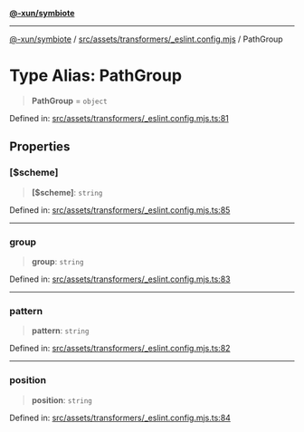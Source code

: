 [**@-xun/symbiote**](../../../../../README.md)

***

[@-xun/symbiote](../../../../../README.md) / [src/assets/transformers/\_eslint.config.mjs](../README.md) / PathGroup

# Type Alias: PathGroup

> **PathGroup** = `object`

Defined in: [src/assets/transformers/\_eslint.config.mjs.ts:81](https://github.com/Xunnamius/symbiote/blob/b4ce62825fc0ab0648e371a38e522f8ee71b6ea1/src/assets/transformers/_eslint.config.mjs.ts#L81)

## Properties

### \[$scheme\]

> **\[$scheme\]**: `string`

Defined in: [src/assets/transformers/\_eslint.config.mjs.ts:85](https://github.com/Xunnamius/symbiote/blob/b4ce62825fc0ab0648e371a38e522f8ee71b6ea1/src/assets/transformers/_eslint.config.mjs.ts#L85)

***

### group

> **group**: `string`

Defined in: [src/assets/transformers/\_eslint.config.mjs.ts:83](https://github.com/Xunnamius/symbiote/blob/b4ce62825fc0ab0648e371a38e522f8ee71b6ea1/src/assets/transformers/_eslint.config.mjs.ts#L83)

***

### pattern

> **pattern**: `string`

Defined in: [src/assets/transformers/\_eslint.config.mjs.ts:82](https://github.com/Xunnamius/symbiote/blob/b4ce62825fc0ab0648e371a38e522f8ee71b6ea1/src/assets/transformers/_eslint.config.mjs.ts#L82)

***

### position

> **position**: `string`

Defined in: [src/assets/transformers/\_eslint.config.mjs.ts:84](https://github.com/Xunnamius/symbiote/blob/b4ce62825fc0ab0648e371a38e522f8ee71b6ea1/src/assets/transformers/_eslint.config.mjs.ts#L84)
